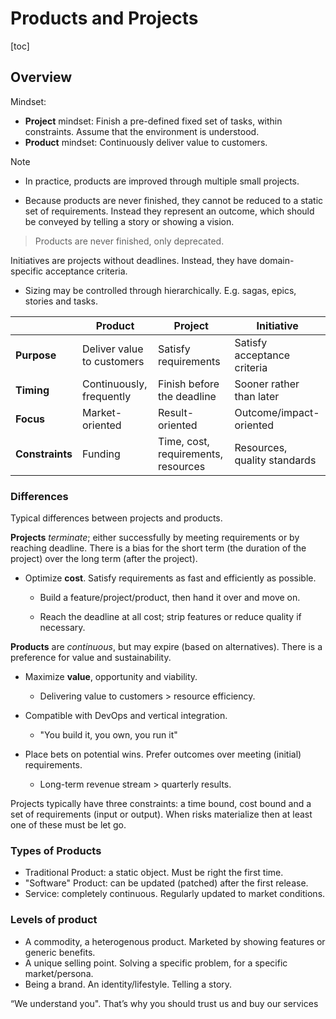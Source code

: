 # Products and Projects

[toc]

## Overview

Mindset:

- **Project** mindset: Finish a pre-defined fixed set of tasks, within constraints. Assume that the environment is understood.
- **Product** mindset: Continuously deliver value to customers.

Note

- In practice, products are improved through multiple small projects.

- Because products are never finished, they cannot be reduced to a static set of requirements. Instead they represent an outcome, which should be conveyed by telling a story or showing a vision.



> Products are never finished, only deprecated.

Initiatives are projects without deadlines. Instead, they have domain-specific acceptance criteria. 

- Sizing may be controlled through hierarchically. E.g. sagas, epics, stories and tasks.

|                 | Product                    | Project                             | Initiative                   |
| --------------- | -------------------------- | ----------------------------------- | ---------------------------- |
| **Purpose**     | Deliver value to customers | Satisfy requirements                | Satisfy acceptance criteria  |
| **Timing**      | Continuously, frequently   | Finish before the deadline          | Sooner rather than later     |
| **Focus**       | Market-oriented            | Result-oriented                     | Outcome/impact-oriented      |
| **Constraints** | Funding                    | Time, cost, requirements, resources | Resources, quality standards |



### Differences

Typical differences between projects and products.

**Projects** *terminate*; either successfully by meeting requirements or by reaching deadline. There is a bias for the short term (the duration of the project) over the long term (after the project).

- Optimize **cost**. Satisfy requirements as fast and efficiently as possible.

    - Build a feature/project/product, then hand it over and move on.

    - Reach the deadline at all cost; strip features or reduce quality if necessary.

**Products** are *continuous*, but may expire (based on alternatives). There is a preference for value and sustainability.

- Maximize **value**, opportunity and viability.
    - Delivering value to customers > resource efficiency.

- Compatible with DevOps and vertical integration.
    - "You build it, you own, you run it"

- Place bets on potential wins. Prefer outcomes over meeting (initial) requirements.
    - Long-term revenue stream > quarterly results.

Projects typically have three constraints: a time bound, cost bound and a set of requirements (input or output). When risks materialize then at least one of these must be let go.



### Types of Products

- Traditional Product: a static object. Must be right the first time.
- "Software" Product: can be updated (patched) after the first release.
- Service: completely continuous. Regularly updated to market conditions.



### Levels of product

- A commodity, a heterogenous product. Marketed by showing features or generic benefits.
- A unique selling point. Solving a specific problem, for a specific market/persona.
- Being a brand. An identity/lifestyle. Telling a story.

“We understand you". That’s why you should trust us and buy our services
